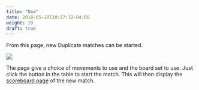 ```yaml
---
title: "New"
date: 2018-05-19T20:27:12-04:00
weight: 10
draft: true
---
```



From this page, new Duplicate matches can be started.

<div class="withBorder">

<img src="../../images/gen/NewDuplicate.png" />

</div>

The page give a choice of movements to use and the board set to use.  Just click the button in the table to start the match.  This will then display the [scoreboard page](../scoreboardcomplete/) of the new match.
